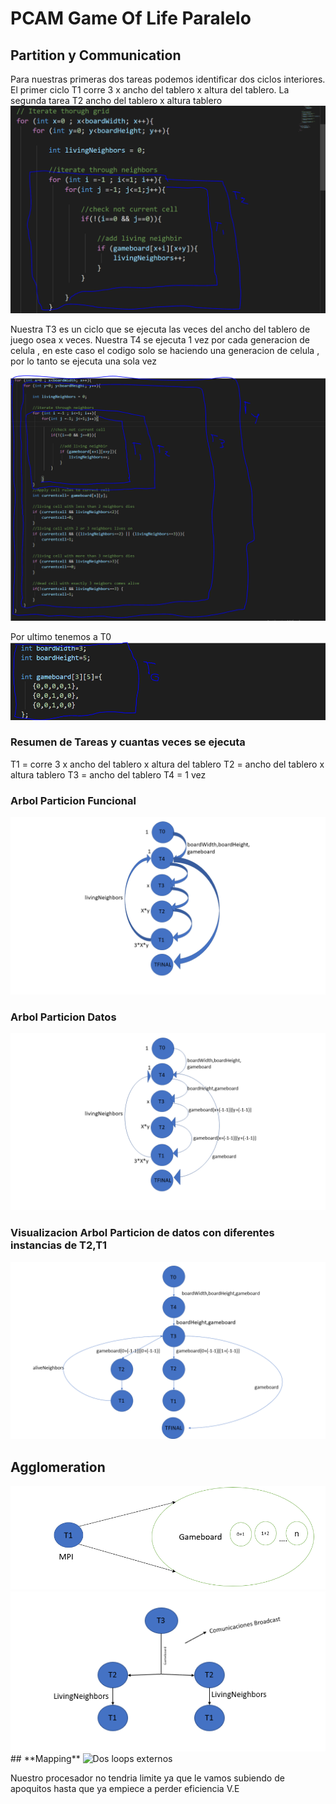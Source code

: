 # **PCAM Game Of Life Paralelo**

## **Partition y Communication**
Para nuestras primeras dos tareas podemos identificar dos ciclos interiores. El primer ciclo T1 corre 3 x ancho del tablero x altura del tablero. La segunda tarea T2 ancho del tablero x altura tablero
<img src="pcamimages\Capture.PNG" alt="Dos primeros loop internos"/>

Nuestra T3 es un ciclo que se ejecuta las veces del ancho del tablero de juego osea x veces. Nuestra T4 se ejecuta 1 vez por cada generacion de celula , en este caso el codigo solo se haciendo una generacion de celula , por lo tanto se ejecuta una sola vez

<img src="pcamimages\Capture2.PNG" alt="Dos loops externos"/>

Por ultimo tenemos a T0 
<img src="pcamimages\Capture3.PNG" alt="Dos loops externos"/>

### **Resumen de Tareas y cuantas veces se ejecuta**
T1 = corre 3 x ancho del tablero x altura del tablero
T2 = ancho del tablero x altura tablero
T3 = ancho del tablero
T4 = 1 vez
### **Arbol Particion Funcional**
<img src="pcamimages\diagramas\Diapositiva1.PNG" alt="Dos loops externos"/>

### **Arbol Particion Datos**
<img src="pcamimages\diagramas\Diapositiva2.PNG" alt="Dos loops externos"/>

### **Visualizacion Arbol Particion de datos con diferentes instancias de T2,T1**
<img src="pcamimages\diagramas\Diapositiva3.PNG" alt="Dos loops externos"/>


## **Agglomeration**

<img src="pcamimages\2.PNG" alt="Dos loops externos"/>
<img src="pcamimages\3.PNG" alt="Dos loops externos"/>
## **Mapping**
<img src="pcamimages\Capture6.PNG" alt="Dos loops externos"/>

Nuestro procesador no tendria limite ya que le vamos subiendo de apoquitos hasta que ya empiece a perder eficiencia V.E
